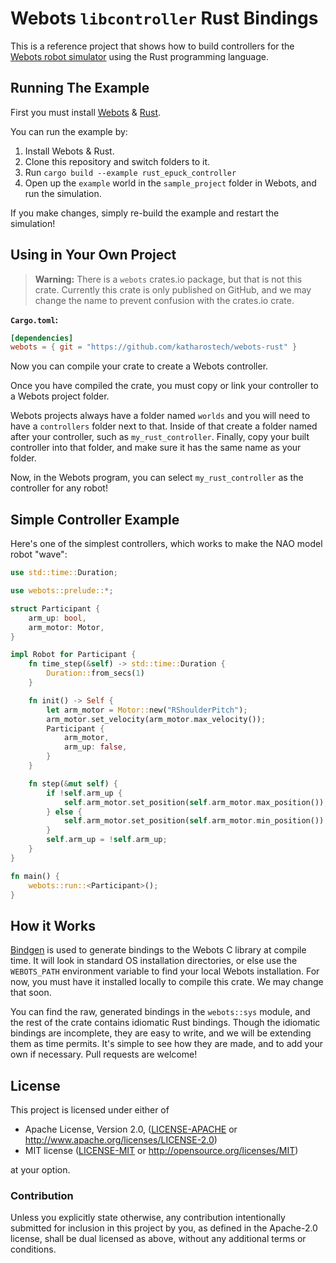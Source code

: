 # Webots `libcontroller` Rust Bindings

This is a reference project that shows how to build controllers for the [Webots robot simulator](https://cyberbotics.com) using the Rust programming language.

## Running The Example

First you must install [Webots](https://cyberbotics.com) & [Rust](https://rust-lang.org).

You can run the example by:

1. Install Webots & Rust.
1. Clone this repository and switch folders to it.
1. Run `cargo build --example rust_epuck_controller`
1. Open up the `example` world in the `sample_project` folder in Webots, and run the simulation.

If you make changes, simply re-build the example and restart the simulation!

## Using in Your Own Project

> **Warning:** There is a `webots` crates.io package, but that is not this crate. Currently this
> crate is only published on GitHub, and we may change the name to prevent confusion with the
> crates.io crate.

**`Cargo.toml`:**

```toml
[dependencies]
webots = { git = "https://github.com/katharostech/webots-rust" }
```

Now you can compile your crate to create a Webots controller.

Once you have compiled the crate, you must copy or link your controller to a Webots project folder.

Webots projects always have a folder named `worlds` and you will need to have a `controllers` folder next to that. Inside of that create a folder named after your controller, such as `my_rust_controller`. Finally, copy your built controller into that folder, and make sure it has the same name as your folder.

Now, in the Webots program, you can select `my_rust_controller` as the controller for any robot!

## Simple Controller Example

Here's one of the simplest controllers, which works to make the NAO model robot "wave":

```rust
use std::time::Duration;

use webots::prelude::*;

struct Participant {
    arm_up: bool,
    arm_motor: Motor,
}

impl Robot for Participant {
    fn time_step(&self) -> std::time::Duration {
        Duration::from_secs(1)
    }

    fn init() -> Self {
        let arm_motor = Motor::new("RShoulderPitch");
        arm_motor.set_velocity(arm_motor.max_velocity());
        Participant {
            arm_motor,
            arm_up: false,
        }
    }

    fn step(&mut self) {
        if !self.arm_up {
            self.arm_motor.set_position(self.arm_motor.max_position());
        } else {
            self.arm_motor.set_position(self.arm_motor.min_position());
        }
        self.arm_up = !self.arm_up;
    }
}

fn main() {
    webots::run::<Participant>();
}
```

## How it Works

[Bindgen](https://github.com/rust-lang/rust-bindgen) is used to generate bindings to the Webots C library at compile time. It will look in standard OS installation directories, or else use the `WEBOTS_PATH` environment variable to find your local Webots installation. For now, you must have it installed locally to compile this crate. We may change that soon.

You can find the raw, generated bindings in the `webots::sys` module, and the rest of the crate contains idiomatic Rust bindings. Though the idiomatic bindings are incomplete, they are easy to write, and we will be extending them as time permits. It's simple to see how they are made, and to add your own if necessary. Pull requests are welcome!

## License

This project is licensed under either of

- Apache License, Version 2.0, ([LICENSE-APACHE](LICENSE-APACHE) or
  <http://www.apache.org/licenses/LICENSE-2.0>)
- MIT license ([LICENSE-MIT](LICENSE-MIT) or
  <http://opensource.org/licenses/MIT>)

at your option.

### Contribution

Unless you explicitly state otherwise, any contribution intentionally submitted
for inclusion in this project by you, as defined in the Apache-2.0 license,
shall be dual licensed as above, without any additional terms or conditions.

